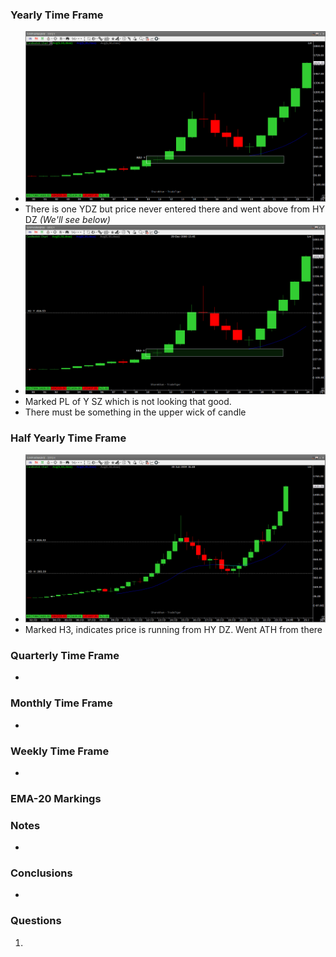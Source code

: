 ### Yearly Time Frame
- ![](_attachments/Pasted%20image%2020240331084245.png)
- There is one YDZ but price never entered there and went above from HY DZ _(We'll see below)_
- ![](_attachments/Pasted%20image%2020240331084426.png)
- Marked PL of Y SZ which is not looking that good.
- There must be something in the upper wick of candle
### Half Yearly Time Frame
- ![](_attachments/Pasted%20image%2020240331182116.png)
- Marked H3, indicates price is running from HY DZ. Went ATH from there
### Quarterly Time Frame
- 
### Monthly Time Frame
- 
### Weekly Time Frame
- 
### EMA-20 Markings

### Notes
- 
### **Conclusions**
- 
### **Questions**
1. 
